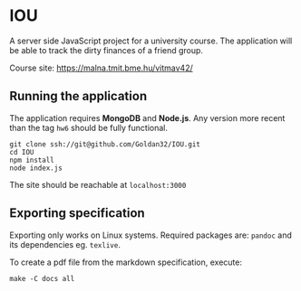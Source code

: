 # IOU
A server side JavaScript project for a university course. The application will be able to track the dirty finances of a friend group.

Course site: https://malna.tmit.bme.hu/vitmav42/

## Running the application

The application requires **MongoDB** and **Node.js**. Any version more recent than the tag `hw6` should be fully functional.

```
git clone ssh://git@github.com/Goldan32/IOU.git
cd IOU
npm install
node index.js
```

The site should be reachable at `localhost:3000`

## Exporting specification

Exporting only works on Linux systems. Required packages are: `pandoc` and its dependencies eg. `texlive`.

To create a pdf file from the markdown specification, execute:

```
make -C docs all
```
